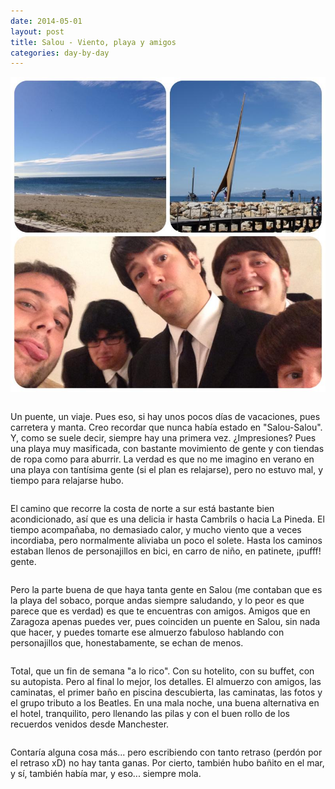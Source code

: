 ```yaml
---
date: 2014-05-01
layout: post
title: Salou - Viento, playa y amigos
categories: day-by-day
---
```


[![Salou - Miky - Miguel](/images/blog/Salou2014.jpg)](/images/blog/Salou2014.jpg)
<pre></pre>
Un puente, un viaje. Pues eso, si hay unos pocos días de vacaciones, pues carretera y manta. Creo recordar que nunca había estado en "Salou-Salou". Y, como se suele decir, siempre hay una primera vez. ¿Impresiones? Pues una playa muy masificada, con bastante movimiento de gente y con tiendas de ropa como para aburrir. La verdad es que no me imagino en verano en una playa con tantísima gente (si el plan es relajarse), pero no estuvo mal, y tiempo para relajarse hubo.
<pre></pre>
El camino que recorre la costa de norte a sur está bastante bien acondicionado, así que es una delicia ir hasta Cambrils o hacia La Pineda. El tiempo acompañaba, no demasiado calor, y mucho viento que a veces incordiaba, pero normalmente aliviaba un poco el solete. Hasta los caminos estaban llenos de personajillos en bici, en carro de niño, en patinete, ¡pufff! gente.
<pre></pre>
Pero la parte buena de que haya tanta gente en Salou (me contaban que es la playa del sobaco, porque andas siempre saludando, y lo peor es que parece que es verdad) es que te encuentras con amigos. Amigos que en Zaragoza apenas puedes ver, pues coinciden un puente en Salou, sin nada que hacer, y puedes tomarte ese almuerzo fabuloso hablando con personajillos que, honestabamente, se echan de menos.
<pre></pre>
Total, que un fin de semana "a lo rico". Con su hotelito, con su buffet, con su autopista. Pero al final lo mejor, los detalles. El almuerzo con amigos, las caminatas, el primer baño en piscina descubierta, las caminatas, las fotos y el grupo tributo a los Beatles. En una mala noche, una buena alternativa en el hotel, tranquilito, pero llenando las pilas y con el buen rollo de los recuerdos venidos desde Manchester.
<pre></pre>
Contaría alguna cosa más... pero escribiendo con tanto retraso (perdón por el retraso xD) no hay tanta ganas. Por cierto, también hubo bañito en el mar, y sí, también había mar, y eso... siempre mola.
<pre></pre>

